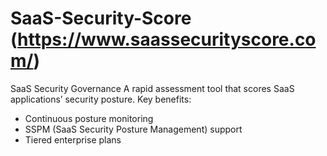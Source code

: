 # SaaS-Security-Score (https://www.saassecurityscore.com/)
SaaS Security Governance
A rapid assessment tool that scores SaaS applications’ security posture. Key benefits:
- Continuous posture monitoring
- SSPM (SaaS Security Posture Management) support
- Tiered enterprise plans
